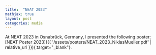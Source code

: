 ```yaml
---
title:  "NEAT 2023"
mathjax: true
layout: post
categories: media
---
```


At NEAT 2023 in Osnabrück, Germany, I presented the following poster: [NEAT Poster 2023]({{ '/assets/posters/NEAT_2023_NiklasMueller.pdf' | relative_url }}){:target="_blank"}.
